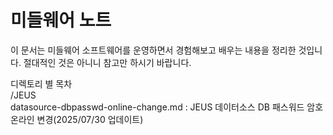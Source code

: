 # 미들웨어 노트

이 문서는 미들웨어 소프트웨어를 운영하면서 경험해보고 배우는 내용을 정리한 것입니다.
절대적인 것은 아니니 참고만 하시기 바랍니다.


디렉토리 별 목차  
/JEUS  
datasource-dbpasswd-online-change.md : JEUS 데이터소스 DB 패스워드 암호 온라인 변경(2025/07/30 업데이트)  

